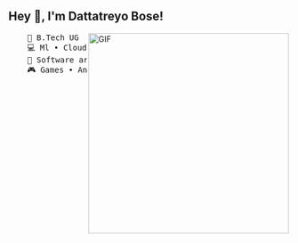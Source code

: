 ## Hey 👋, I'm Dattatreyo Bose!
<img align="right" alt="GIF" src="https://raw.githubusercontent.com/Dattatreyo/Dattatreyo/assets/lain.gif" width="360px"/>
<pre>
    💼 B.Tech UG
    💻 Ml • Cloud • Neural Networks
    📖 Software architecture • Distributed systems
    🎮 Games • Anime • Code • Art • Manga
</pre>
